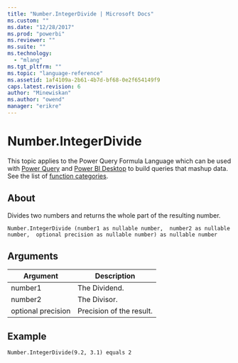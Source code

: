 ```yaml
---
title: "Number.IntegerDivide | Microsoft Docs"
ms.custom: ""
ms.date: "12/28/2017"
ms.prod: "powerbi"
ms.reviewer: ""
ms.suite: ""
ms.technology: 
  - "mlang"
ms.tgt_pltfrm: ""
ms.topic: "language-reference"
ms.assetid: 1af4109a-2b61-4b7d-bf68-0e2f654149f9
caps.latest.revision: 6
author: "Minewiskan"
ms.author: "owend"
manager: "erikre"
---
```

# Number.IntegerDivide
This topic applies to the Power Query Formula Language which can be used with [Power Query](https://support.office.com/article/Introduction-to-Microsoft-Power-Query-for-Excel-6E92E2F4-2079-4E1F-BAD5-89F6269CD605) and [Power BI Desktop](http://go.microsoft.com/fwlink/p/?LinkId=618607) to build queries that mashup data. See the list of [function categories](https://msdn.microsoft.com/en-us/library/mt211003.aspx).  
  
## About  
Divides two numbers and returns the whole part of the resulting number.  
  
```  
Number.IntegerDivide (number1 as nullable number,  number2 as nullable number,  optional precision as nullable number) as nullable number  
```  
  
## Arguments  
  
|Argument|Description|  
|------------|---------------|  
|number1|The Dividend.|  
|number2|The Divisor.|  
|optional precision|Precision of the result.|  
  
## Example  
  
```  
Number.IntegerDivide(9.2, 3.1) equals 2  
```  
